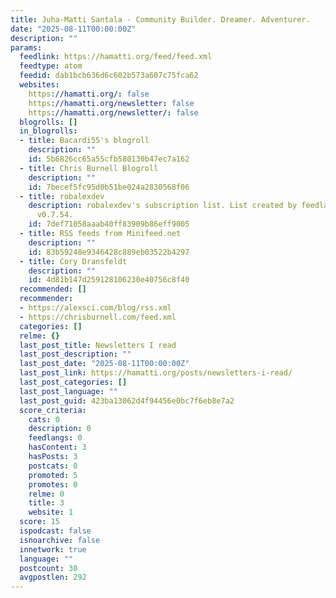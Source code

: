 ```yaml
---
title: Juha-Matti Santala - Community Builder. Dreamer. Adventurer.
date: "2025-08-11T00:00:00Z"
description: ""
params:
  feedlink: https://hamatti.org/feed/feed.xml
  feedtype: atom
  feedid: dab1bcb636d6c602b573a607c75fca62
  websites:
    https://hamatti.org/: false
    https://hamatti.org/newsletter: false
    https://hamatti.org/newsletter/: false
  blogrolls: []
  in_blogrolls:
  - title: Bacardi55's blogroll
    description: ""
    id: 5b6826cc65a55cfb580130b47ec7a162
  - title: Chris Burnell Blogroll
    description: ""
    id: 7becef5fc95d0b51be024a2830568f06
  - title: robalexdev
    description: robalexdev's subscription list. List created by feedlandDatabase
      v0.7.54.
    id: 7def71058aaab40ff83909b86eff9005
  - title: RSS feeds from Minifeed.net
    description: ""
    id: 83b59248e9346428c889eb03522b4297
  - title: Cory Dransfeldt
    description: ""
    id: 4d81b147d259128106230e40756c8f40
  recommended: []
  recommender:
  - https://alexsci.com/blog/rss.xml
  - https://chrisburnell.com/feed.xml
  categories: []
  relme: {}
  last_post_title: Newsletters I read
  last_post_description: ""
  last_post_date: "2025-08-11T00:00:00Z"
  last_post_link: https://hamatti.org/posts/newsletters-i-read/
  last_post_categories: []
  last_post_language: ""
  last_post_guid: 423ba13062d4f94456e0bc7f6eb8e7a2
  score_criteria:
    cats: 0
    description: 0
    feedlangs: 0
    hasContent: 3
    hasPosts: 3
    postcats: 0
    promoted: 5
    promotes: 0
    relme: 0
    title: 3
    website: 1
  score: 15
  ispodcast: false
  isnoarchive: false
  innetwork: true
  language: ""
  postcount: 30
  avgpostlen: 292
---
```


